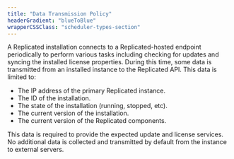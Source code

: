 ```yaml
---
title: "Data Transmission Policy"
headerGradient: "blueToBlue"
wrapperCSSClass: "scheduler-types-section"
---
```

<div class="scheduler-type main-section u-borderBottom--gray">
    <div class="container">
        <div class="paddingContainer">
            <div class="u-marginTop--more u-textAlign--left u-lineHeight--normal">
<p>A Replicated installation connects to a Replicated-hosted endpoint periodically to perform various tasks including checking for updates and syncing the installed license properties. During this time, some data is transmitted from an installed instance to the Replicated API. This data is limited to:
</p>
<ul>
<li>The IP address of the primary Replicated instance.</li>
<li>The ID of the installation.</li>
<li>The state of the installation (running, stopped, etc).</li>
<li>The current version of the installation.</li>
<li>The current version of the Replicated components.</li>
</ul>
<p>
This data is required to provide the expected update and license services. No additional data is collected and transmitted by default from the instance to external servers.</p>
</div></div></div></div>